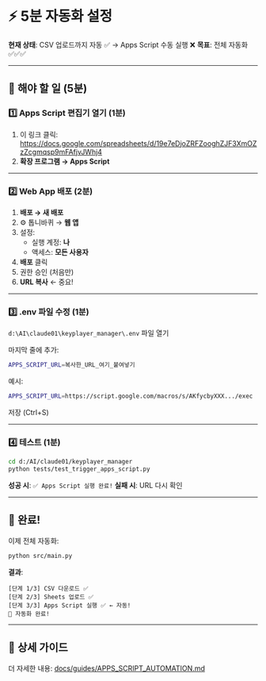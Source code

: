 # ⚡ 5분 자동화 설정

**현재 상태**: CSV 업로드까지 자동 ✅ → Apps Script 수동 실행 ❌
**목표**: 전체 자동화 ✅✅✅

---

## 🎯 해야 할 일 (5분)

### 1️⃣ Apps Script 편집기 열기 (1분)

1. 이 링크 클릭: https://docs.google.com/spreadsheets/d/19e7eDjoZRFZooghZJF3XmOZzZcgmqsp9mFAfjvJWhj4
2. **확장 프로그램 → Apps Script**

---

### 2️⃣ Web App 배포 (2분)

1. **배포 → 새 배포**
2. ⚙️ 톱니바퀴 → **웹 앱**
3. 설정:
   - 실행 계정: **나**
   - 액세스: **모든 사용자**
4. **배포** 클릭
5. 권한 승인 (처음만)
6. **URL 복사** ← 중요!

---

### 3️⃣ .env 파일 수정 (1분)

`d:\AI\claude01\keyplayer_manager\.env` 파일 열기

마지막 줄에 추가:
```bash
APPS_SCRIPT_URL=복사한_URL_여기_붙여넣기
```

예시:
```bash
APPS_SCRIPT_URL=https://script.google.com/macros/s/AKfycbyXXX.../exec
```

저장 (Ctrl+S)

---

### 4️⃣ 테스트 (1분)

```bash
cd d:/AI/claude01/keyplayer_manager
python tests/test_trigger_apps_script.py
```

**성공 시**: `✅ Apps Script 실행 완료!`
**실패 시**: URL 다시 확인

---

## 🎉 완료!

이제 전체 자동화:
```bash
python src/main.py
```

**결과**:
```
[단계 1/3] CSV 다운로드 ✅
[단계 2/3] Sheets 업로드 ✅
[단계 3/3] Apps Script 실행 ✅ ← 자동!
🎉 자동화 완료!
```

---

## 📖 상세 가이드

더 자세한 내용: [docs/guides/APPS_SCRIPT_AUTOMATION.md](docs/guides/APPS_SCRIPT_AUTOMATION.md)
